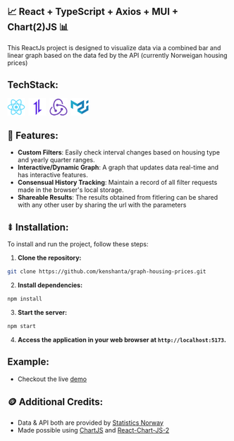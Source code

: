## 📈 React + TypeScript + Axios + MUI + Chart(2)JS 📊

 This ReactJs project is designed to visualize data via a combined bar and linear graph based on the data fed by the API (currently Norweigan housing prices)

## TechStack:
<div>
 <img src="https://github.com/devicons/devicon/blob/master/icons/react/react-original.svg" title="ReactJs" alt="ReactJs" width="40" height="40"/>&nbsp;
  <img src="https://github.com/devicons/devicon/blob/master/icons/axios/axios-plain.svg" title="Axios" alt="Axios" width="40" height="40"/>&nbsp;
  <img src="https://github.com/devicons/devicon/blob/master/icons/redux/redux-original.svg" title="Redux"  alt="Redux" width="40" height="40"/>&nbsp;
  <img src="https://github.com/devicons/devicon/blob/master/icons/materialui/materialui-original.svg" title="MUI" alt="MUI" width="40" height="40"/>&nbsp;
 </div>


## 🎥 Features:

- **Custom Filters**: Easily check interval changes based on housing type and yearly quarter ranges.
- **Interactive/Dynamic Graph**: A graph that updates data real-time and has interactive features.
- **Consensual History Tracking**: Maintain a record of all filter requests made in the browser's local storage.
- **Shareable Results**: The results obtained from fitlering can be shared with any other user by sharing the url with the parameters


## ⇟ Installation:

To install and run the project, follow these steps:

1.  **Clone the repository:**

   ```bash
   git clone https://github.com/kenshanta/graph-housing-prices.git
   ```

2.  **Install dependencies:**

   ```bash
   npm install
   ```

3.  **Start the server:**

   ```bash
   npm start
   ```

4.  **Access the application in your web browser at `http://localhost:5173`.**

## Example:
- Checkout the live [demo](https://graph-housing-prices.vercel.app/)

## 🪙 Additional Credits:

- Data & API both are provided by [Statistics Norway](https://data.ssb.no)
- Made possible using [ChartJS](https://www.npmjs.com/package/chart.js?activeTab=readme) and [React-Chart-JS-2](https://www.npmjs.com/package/react-chartjs-2)
